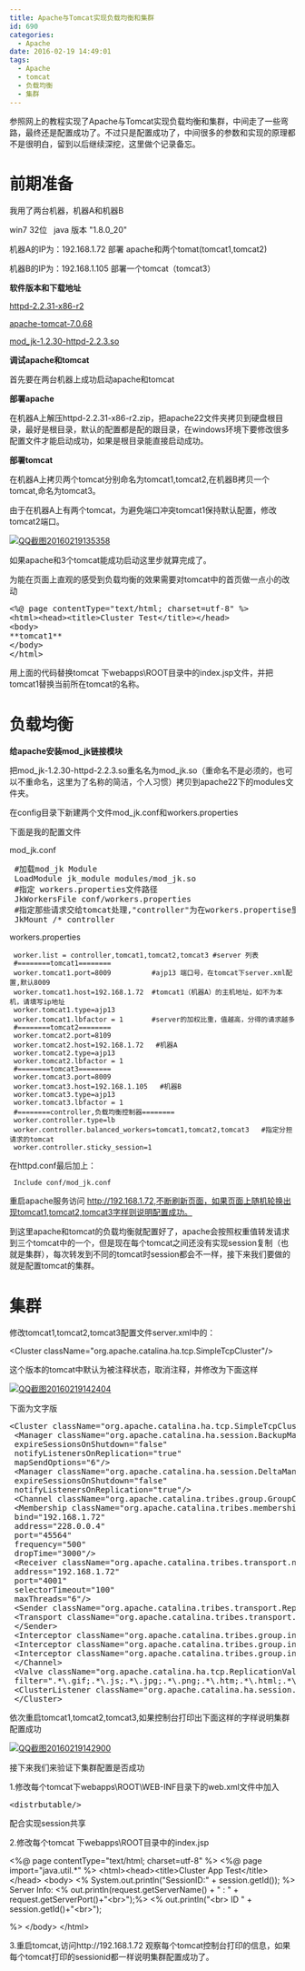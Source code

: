 ```yaml
---
title: Apache与Tomcat实现负载均衡和集群
id: 690
categories:
  - Apache
date: 2016-02-19 14:49:01
tags:
  - Apache
  - tomcat
  - 负载均衡
  - 集群
---
```



参照网上的教程实现了Apache与Tomcat实现负载均衡和集群，中间走了一些弯路，最终还是配置成功了。不过只是配置成功了，中间很多的参数和实现的原理都不是很明白，留到以后继续深挖，这里做个记录备忘。
<!--more-->
# 前期准备

我用了两台机器，机器A和机器B

win7 32位   java 版本 "1.8.0_20"

机器A的IP为：192.168.1.72 部署 apache和两个tomat(tomcat1,tomcat2)

机器B的IP为：192.168.1.105 部署一个tomcat（tomcat3）

**软件版本和下载地址**

[httpd-2.2.31-x86-r2](http://www.apachehaus.com/downloads/httpd-2.2.31-x86-r2.zip)

[apache-tomcat-7.0.68](http://mirrors.cnnic.cn/apache/tomcat/tomcat-7/v7.0.68/bin/apache-tomcat-7.0.68.zip)

[mod_jk-1.2.30-httpd-2.2.3.so](http://archive.apache.org/dist/tomcat/tomcat-connectors/jk/binaries/win32/jk-1.2.30/mod_jk-1.2.30-httpd-2.2.3.so)

**调试apache和tomcat**

首先要在两台机器上成功启动apache和tomcat

**部署apache**

在机器A上解压httpd-2.2.31-x86-r2.zip，把apache22文件夹拷贝到硬盘根目录，最好是根目录，默认的配置都是配的跟目录，在windows环境下要修改很多配置文件才能启动成功，如果是根目录能直接启动成功。

**部署tomcat**

在机器A上拷贝两个tomcat分别命名为tomcat1,tomcat2,在机器B拷贝一个tomcat,命名为tomcat3。

由于在机器A上有两个tomcat，为避免端口冲突tomcat1保持默认配置，修改tomcat2端口。

[![](http://laotou-wordpress.stor.sinaapp.com/uploads/QQ截图20160219135358.jpg "QQ截图20160219135358")](http://laotou-wordpress.stor.sinaapp.com/uploads/QQ截图20160219135358.jpg)

如果apache和3个tomcat能成功启动这里步就算完成了。

为能在页面上直观的感受到负载均衡的效果需要对tomcat中的首页做一点小的改动
<pre>&lt;%@ page contentType="text/html; charset=utf-8" %&gt; 
&lt;html&gt;&lt;head&gt;&lt;title&gt;Cluster Test&lt;/title&gt;&lt;/head&gt; 
&lt;body&gt; 
**tomcat1** 
&lt;/body&gt; 
&lt;/html&gt;</pre>
用上面的代码替换tomcat 下webapps\ROOT目录中的index.jsp文件，并把tomcat1替换当前所在tomcat的名称。

# 负载均衡

**给apache安装mod_jk链接模块**

把mod_jk-1.2.30-httpd-2.2.3.so重名名为mod_jk.so（重命名不是必须的，也可以不重命名，这里为了名称的简洁，个人习惯）拷贝到apache22下的modules文件夹。

在config目录下新建两个文件mod_jk.conf和workers.properties

下面是我的配置文件

mod_jk.conf
<pre> #加载mod_jk Module
 LoadModule jk_module modules/mod_jk.so
 #指定 workers.properties文件路径
 JkWorkersFile conf/workers.properties
 #指定那些请求交给tomcat处理,"controller"为在workers.propertise里指定的负载分配控制器
 JkMount /* controller</pre>
workers.properties
```
 worker.list = controller,tomcat1,tomcat2,tomcat3 #server 列表
 #========tomcat1========
 worker.tomcat1.port=8009          #ajp13 端口号，在tomcat下server.xml配置,默认8009
 worker.tomcat1.host=192.168.1.72  #tomcat1（机器A）的主机地址，如不为本机，请填写ip地址
 worker.tomcat1.type=ajp13
 worker.tomcat1.lbfactor = 1       #server的加权比重，值越高，分得的请求越多
 #========tomcat2========
 worker.tomcat2.port=8109 
 worker.tomcat2.host=192.168.1.72   #机器A
 worker.tomcat2.type=ajp13
 worker.tomcat2.lbfactor = 1 
 #========tomcat3========
 worker.tomcat3.port=8009 
 worker.tomcat3.host=192.168.1.105   #机器B
 worker.tomcat3.type=ajp13
 worker.tomcat3.lbfactor = 1 
 #========controller,负载均衡控制器========
 worker.controller.type=lb
 worker.controller.balanced_workers=tomcat1,tomcat2,tomcat3   #指定分担请求的tomcat
 worker.controller.sticky_session=1
 ```
在httpd.conf最后加上：
``` # JK module settings
 Include conf/mod_jk.conf
 ```
重启apache服务访问 http://192.168.1.72,不断刷新页面，如果页面上随机轮换出现tomcat1,tomcat2,tomcat3字样则说明配置成功。

到这里apache和tomcat的负载均衡就配置好了，apache会按照权重值转发请求到三个tomcat中的一个，但是现在每个tomcat之间还没有实现session复制（也就是集群），每次转发到不同的tomcat时session都会不一样，接下来我们要做的就是配置tomcat的集群。

# 集群

修改tomcat1,tomcat2,tomcat3配置文件server.xml中的：

&lt;Cluster className="org.apache.catalina.ha.tcp.SimpleTcpCluster"/&gt;

这个版本的tomcat中默认为被注释状态，取消注释，并修改为下面这样

[![](http://laotou-wordpress.stor.sinaapp.com/uploads/QQ截图20160219142404.jpg "QQ截图20160219142404")](http://laotou-wordpress.stor.sinaapp.com/uploads/QQ截图20160219142404.jpg)

下面为文字版
<pre>&lt;Cluster className="org.apache.catalina.ha.tcp.SimpleTcpCluster" channelSendOptions="6"&gt;
 &lt;Manager className="org.apache.catalina.ha.session.BackupManager"
 expireSessionsOnShutdown="false"
 notifyListenersOnReplication="true"
 mapSendOptions="6"/&gt;
 &lt;Manager className="org.apache.catalina.ha.session.DeltaManager"
 expireSessionsOnShutdown="false"
 notifyListenersOnReplication="true"/&gt;
 &lt;Channel className="org.apache.catalina.tribes.group.GroupChannel"&gt;
 &lt;Membership className="org.apache.catalina.tribes.membership.McastService"
 bind="192.168.1.72"
 address="228.0.0.4"
 port="45564"
 frequency="500"
 dropTime="3000"/&gt;
 &lt;Receiver className="org.apache.catalina.tribes.transport.nio.NioReceiver"
 address="192.168.1.72"
 port="4001"
 selectorTimeout="100"
 maxThreads="6"/&gt;
 &lt;Sender className="org.apache.catalina.tribes.transport.ReplicationTransmitter"&gt;
 &lt;Transport className="org.apache.catalina.tribes.transport.nio.PooledParallelSender"/&gt;
 &lt;/Sender&gt;
 &lt;Interceptor className="org.apache.catalina.tribes.group.interceptors.TcpFailureDetector"/&gt;
 &lt;Interceptor className="org.apache.catalina.tribes.group.interceptors.MessageDispatch15Interceptor"/&gt;
 &lt;Interceptor className="org.apache.catalina.tribes.group.interceptors.ThroughputInterceptor"/&gt;
 &lt;/Channel&gt;
 &lt;Valve className="org.apache.catalina.ha.tcp.ReplicationValve"
 filter=".*\.gif;.*\.js;.*\.jpg;.*\.png;.*\.htm;.*\.html;.*\.css;.*\.txt;"/&gt;
 &lt;ClusterListener className="org.apache.catalina.ha.session.ClusterSessionListener"/&gt;
 &lt;/Cluster&gt;</pre>
依次重启tomcat1,tomcat2,tomcat3,如果控制台打印出下面这样的字样说明集群配置成功

[![](http://laotou-wordpress.stor.sinaapp.com/uploads/QQ截图20160219142900-600x239.jpg "QQ截图20160219142900")](http://laotou-wordpress.stor.sinaapp.com/uploads/QQ截图20160219142900.jpg)

接下来我们来验证下集群配置是否成功

1.修改每个tomcat下webapps\ROOT\WEB-INF目录下的web.xml文件中加入
<pre>&lt;distrbutable/&gt;</pre>
配合实现session共享

2.修改每个tomcat 下webapps\ROOT目录中的index.jsp

&lt;%@ page contentType="text/html; charset=utf-8" %&gt;
&lt;%@ page import="java.util.*" %&gt;
&lt;html&gt;&lt;head&gt;&lt;title&gt;Cluster App Test&lt;/title&gt;&lt;/head&gt;
&lt;body&gt;
&lt;%
System.out.println("SessionID:" + session.getId());
%&gt;
Server Info:
&lt;%
out.println(request.getServerName() + " : " + request.getServerPort()+"&lt;br&gt;");%&gt;
&lt;%
out.println("&lt;br&gt; ID " + session.getId()+"&lt;br&gt;");

%&gt;
&lt;/body&gt;
&lt;/html&gt;

3.重启tomcat,访问http://192.168.1.72 观察每个tomcat控制台打印的信息，如果每个tomcat打印的sessionid都一样说明集群配置成功了。